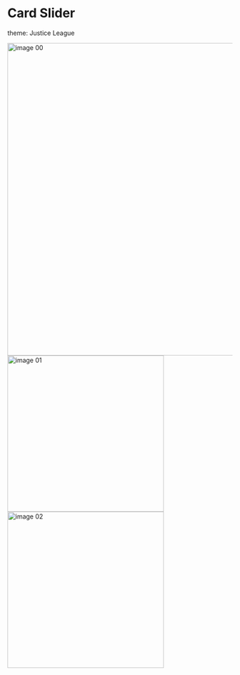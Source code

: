 # Card Slider 
theme: Justice League

<p align="centre"> 
    <img src="/img/00.png" alt="image 00" width="700" />
    <img src="/img/01.png" alt="image 01" width="350" />
    <img src="/img/02.png" alt="image 02" width="350" />
</p>